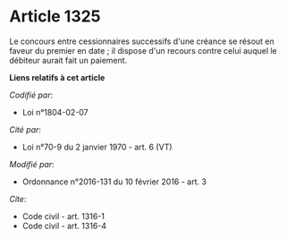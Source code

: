 # Article 1325

Le concours entre cessionnaires successifs d'une créance se résout en faveur du premier en date ; il dispose d'un recours
contre celui auquel le débiteur aurait fait un paiement.

**Liens relatifs à cet article**

_Codifié par_:

  - Loi n°1804-02-07

_Cité par_:

  - Loi n°70-9 du 2 janvier 1970 - art. 6 (VT)

_Modifié par_:

  - Ordonnance n°2016-131 du 10 février 2016 - art. 3

_Cite_:

  - Code civil - art. 1316-1
  - Code civil - art. 1316-4

